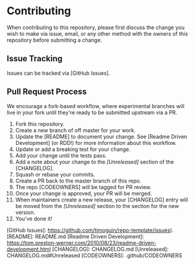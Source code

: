 # Contributing

When contributing to this repository, please first discuss the change you wish to make
via issue, email, or any other method with the owners of this repository before
submitting a change.

## Issue Tracking

Issues can be tracked via [GitHub Issues].

## Pull Request Process

We encourage a fork-based workflow, where experimental branches will live in your fork
until they're ready to be submitted upstream via a PR.

1.  Fork this repository.
2.  Create a new branch of off master for your work.
3.  Update the [README] to document your change. See [Readme Driven Development] (or
    RDD!) for more information about this workflow.
4.  Update or add a breaking test for your change.
5.  Add your change until the tests pass.
6.  Add a note about your change to the _[Unreleased]_ section of the [CHANGELOG].
7.  Squash or rebase your commits.
8.  Create a PR back to the master branch of this repo.
9.  The repo [CODEOWNERS] will be tagged for PR review.
10. Once your change is approved, your PR will be merged.
11. When maintainers create a new release, your [CHANGELOG] entry will be moved
    from the _[Unreleased]_ section to the section for the new version.
12. You've done it!


<!-- Markdown anchors -->
[GitHub Issues]: https://github.com/timoguin/repo-template/issues).
[README]: README.md
[Readme Driven Development]: https://tom.preston-werner.com/2010/08/23/readme-driven-development.html
[CHANGELOG]: CHANGELOG.md
[Unreleased]: CHANGELOG.md#Unreleased
[CODEOWNERS]: .github/CODEOWNERS
